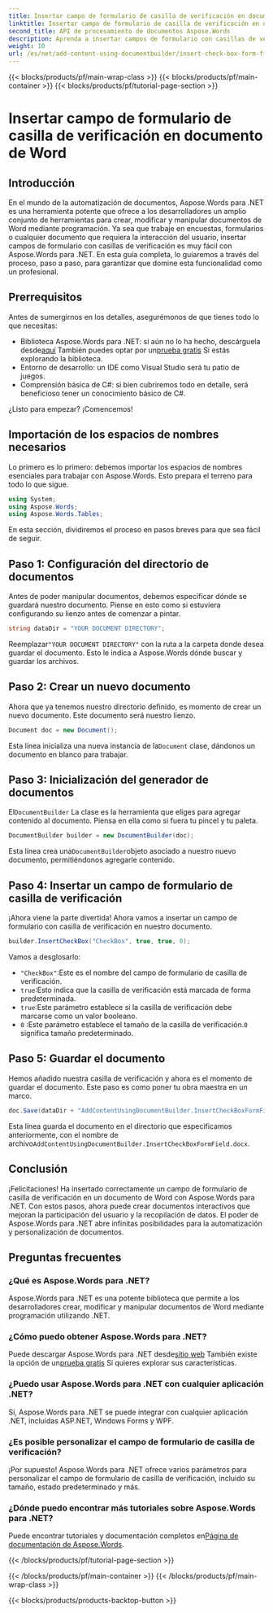```yaml
---
title: Insertar campo de formulario de casilla de verificación en documento de Word
linktitle: Insertar campo de formulario de casilla de verificación en documento de Word
second_title: API de procesamiento de documentos Aspose.Words
description: Aprenda a insertar campos de formulario con casillas de verificación en documentos de Word usando Aspose.Words para .NET con esta guía detallada paso a paso. Perfecta para desarrolladores.
weight: 10
url: /es/net/add-content-using-documentbuilder/insert-check-box-form-field/
---
```


{{< blocks/products/pf/main-wrap-class >}}
{{< blocks/products/pf/main-container >}}
{{< blocks/products/pf/tutorial-page-section >}}

# Insertar campo de formulario de casilla de verificación en documento de Word

## Introducción
En el mundo de la automatización de documentos, Aspose.Words para .NET es una herramienta potente que ofrece a los desarrolladores un amplio conjunto de herramientas para crear, modificar y manipular documentos de Word mediante programación. Ya sea que trabaje en encuestas, formularios o cualquier documento que requiera la interacción del usuario, insertar campos de formulario con casillas de verificación es muy fácil con Aspose.Words para .NET. En esta guía completa, lo guiaremos a través del proceso, paso a paso, para garantizar que domine esta funcionalidad como un profesional.

## Prerrequisitos

Antes de sumergirnos en los detalles, asegurémonos de que tienes todo lo que necesitas:

-  Biblioteca Aspose.Words para .NET: si aún no lo ha hecho, descárguela desde[aquí](https://releases.aspose.com/words/net/) También puedes optar por un[prueba gratis](https://releases.aspose.com/) Si estás explorando la biblioteca.
- Entorno de desarrollo: un IDE como Visual Studio será tu patio de juegos.
- Comprensión básica de C#: si bien cubriremos todo en detalle, será beneficioso tener un conocimiento básico de C#.

¿Listo para empezar? ¡Comencemos!

## Importación de los espacios de nombres necesarios

Lo primero es lo primero: debemos importar los espacios de nombres esenciales para trabajar con Aspose.Words. Esto prepara el terreno para todo lo que sigue.

```csharp
using System;
using Aspose.Words;
using Aspose.Words.Tables;
```

En esta sección, dividiremos el proceso en pasos breves para que sea fácil de seguir. 

## Paso 1: Configuración del directorio de documentos

Antes de poder manipular documentos, debemos especificar dónde se guardará nuestro documento. Piense en esto como si estuviera configurando su lienzo antes de comenzar a pintar.

```csharp
string dataDir = "YOUR DOCUMENT DIRECTORY";
```

 Reemplazar`"YOUR DOCUMENT DIRECTORY"` con la ruta a la carpeta donde desea guardar el documento. Esto le indica a Aspose.Words dónde buscar y guardar los archivos.

## Paso 2: Crear un nuevo documento

Ahora que ya tenemos nuestro directorio definido, es momento de crear un nuevo documento. Este documento será nuestro lienzo.

```csharp
Document doc = new Document();
```

 Esta línea inicializa una nueva instancia de la`Document` clase, dándonos un documento en blanco para trabajar.

## Paso 3: Inicialización del generador de documentos

 El`DocumentBuilder` La clase es la herramienta que eliges para agregar contenido al documento. Piensa en ella como si fuera tu pincel y tu paleta.

```csharp
DocumentBuilder builder = new DocumentBuilder(doc);
```

 Esta línea crea una`DocumentBuilder`objeto asociado a nuestro nuevo documento, permitiéndonos agregarle contenido.

## Paso 4: Insertar un campo de formulario de casilla de verificación

¡Ahora viene la parte divertida! Ahora vamos a insertar un campo de formulario con casilla de verificación en nuestro documento.

```csharp
builder.InsertCheckBox("CheckBox", true, true, 0);
```

Vamos a desglosarlo:
- `"CheckBox"`:Este es el nombre del campo de formulario de casilla de verificación.
- `true`:Esto indica que la casilla de verificación está marcada de forma predeterminada.
- `true`:Este parámetro establece si la casilla de verificación debe marcarse como un valor booleano.
- `0` :Este parámetro establece el tamaño de la casilla de verificación.`0` significa tamaño predeterminado.

## Paso 5: Guardar el documento

Hemos añadido nuestra casilla de verificación y ahora es el momento de guardar el documento. Este paso es como poner tu obra maestra en un marco.

```csharp
doc.Save(dataDir + "AddContentUsingDocumentBuilder.InsertCheckBoxFormField.docx");
```

 Esta línea guarda el documento en el directorio que especificamos anteriormente, con el nombre de archivo`AddContentUsingDocumentBuilder.InsertCheckBoxFormField.docx`.

## Conclusión

¡Felicitaciones! Ha insertado correctamente un campo de formulario de casilla de verificación en un documento de Word con Aspose.Words para .NET. Con estos pasos, ahora puede crear documentos interactivos que mejoran la participación del usuario y la recopilación de datos. El poder de Aspose.Words para .NET abre infinitas posibilidades para la automatización y personalización de documentos.

## Preguntas frecuentes

### ¿Qué es Aspose.Words para .NET?

Aspose.Words para .NET es una potente biblioteca que permite a los desarrolladores crear, modificar y manipular documentos de Word mediante programación utilizando .NET.

### ¿Cómo puedo obtener Aspose.Words para .NET?

 Puede descargar Aspose.Words para .NET desde[sitio web](https://releases.aspose.com/words/net/) También existe la opción de un[prueba gratis](https://releases.aspose.com/) Si quieres explorar sus características.

### ¿Puedo usar Aspose.Words para .NET con cualquier aplicación .NET?

Sí, Aspose.Words para .NET se puede integrar con cualquier aplicación .NET, incluidas ASP.NET, Windows Forms y WPF.

### ¿Es posible personalizar el campo de formulario de casilla de verificación?

¡Por supuesto! Aspose.Words para .NET ofrece varios parámetros para personalizar el campo de formulario de casilla de verificación, incluido su tamaño, estado predeterminado y más.

### ¿Dónde puedo encontrar más tutoriales sobre Aspose.Words para .NET?

 Puede encontrar tutoriales y documentación completos en[Página de documentación de Aspose.Words](https://reference.aspose.com/words/net/).

{{< /blocks/products/pf/tutorial-page-section >}}

{{< /blocks/products/pf/main-container >}}
{{< /blocks/products/pf/main-wrap-class >}}

{{< blocks/products/products-backtop-button >}}
